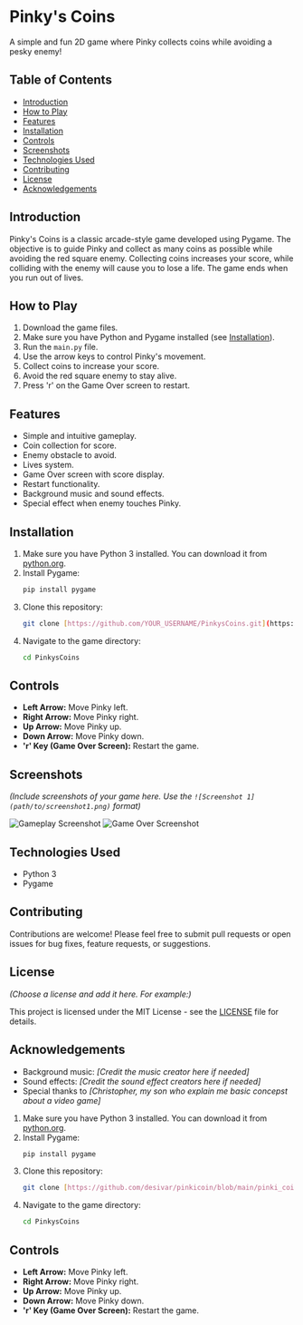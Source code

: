# Pinky's Coins

A simple and fun 2D game where Pinky collects coins while avoiding a pesky enemy!

## Table of Contents

- [Introduction](#introduction)
- [How to Play](#how-to-play)
- [Features](#features)
- [Installation](#installation)
- [Controls](#controls)
- [Screenshots](#screenshots)
- [Technologies Used](#technologies-used)
- [Contributing](#contributing)
- [License](#license)
- [Acknowledgements](#acknowledgements)

## Introduction

Pinky's Coins is a classic arcade-style game developed using Pygame.  The objective is to guide Pinky and collect as many coins as possible while avoiding the red square enemy.  Collecting coins increases your score, while colliding with the enemy will cause you to lose a life.  The game ends when you run out of lives.

## How to Play

1.  Download the game files.
2.  Make sure you have Python and Pygame installed (see [Installation](#installation)).
3.  Run the `main.py` file.
4.  Use the arrow keys to control Pinky's movement.
5.  Collect coins to increase your score.
6.  Avoid the red square enemy to stay alive.
7.  Press 'r' on the Game Over screen to restart.

## Features

-   Simple and intuitive gameplay.
-   Coin collection for score.
-   Enemy obstacle to avoid.
-   Lives system.
-   Game Over screen with score display.
-   Restart functionality.
-   Background music and sound effects.
-   Special effect when enemy touches Pinky.

## Installation

1.  Make sure you have Python 3 installed. You can download it from [python.org](https://www.python.org/).
2.  Install Pygame:
    ```bash
    pip install pygame
    ```
3.  Clone this repository:
    ```bash
    git clone [https://github.com/YOUR_USERNAME/PinkysCoins.git](https://www.google.com/search?q=https://github.com/YOUR_USERNAME/PinkysCoins.git)  # Replace with your repo URL
    ```
4.  Navigate to the game directory:
    ```bash
    cd PinkysCoins
    ```

## Controls

-   **Left Arrow:** Move Pinky left.
-   **Right Arrow:** Move Pinky right.
-   **Up Arrow:** Move Pinky up.
-   **Down Arrow:** Move Pinky down.
-   **'r' Key (Game Over Screen):** Restart the game.

## Screenshots

*(Include screenshots of your game here.  Use the `![Screenshot 1](path/to/screenshot1.png)` format)*

![Gameplay Screenshot](screenshots/gameplay.png)
![Game Over Screenshot](screenshots/gameover.png)

## Technologies Used

-   Python 3
-   Pygame

## Contributing

Contributions are welcome!  Please feel free to submit pull requests or open issues for bug fixes, feature requests, or suggestions.

## License

*(Choose a license and add it here.  For example:)*

This project is licensed under the MIT License - see the [LICENSE](LICENSE) file for details.

## Acknowledgements

-   Background music: *[Credit the music creator here if needed]*
-   Sound effects: *[Credit the sound effect creators here if needed]*
-   Special thanks to *[Christopher, my son who explain me basic concepst about a video game]*

1.  Make sure you have Python 3 installed. You can download it from [python.org](https://www.python.org/).
2.  Install Pygame:
    ```bash
    pip install pygame
    ```
3.  Clone this repository:
    ```bash
    git clone [https://github.com/desivar/pinkicoin/blob/main/pinki_coins.py]
    ```
4.  Navigate to the game directory:
    ```bash
    cd PinkysCoins
    ```

## Controls

-   **Left Arrow:** Move Pinky left.
-   **Right Arrow:** Move Pinky right.
-   **Up Arrow:** Move Pinky up.
-   **Down Arrow:** Move Pinky down.
-   **'r' Key (Game Over Screen):** Restart the game.
